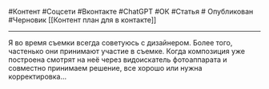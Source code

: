 #Контент #Соцсети #Вконтакте #ChatGPT #ОК #Статья # Опубликован #Черновик
[[Контент план для в контакте]]
_______________





Я во время съемки всегда советуюсь с дизайнером. Более того, частенько они принимают участие в съемке. Когда композиция уже построена смотрят на неё через видоискатель фотоаппарата и совместно принимаем решение, все хорошо или нужна корректировка...